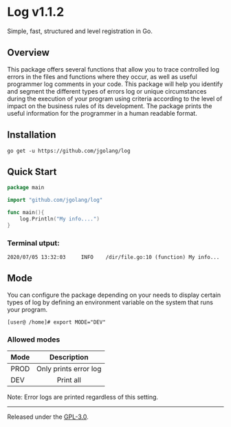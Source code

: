 # Log v1.1.2

Simple, fast, structured and level registration in Go.

## Overview

This package offers several functions that allow you to trace controlled log errors in the files and functions where they occur, as well as useful programmer log comments in your code. This package will help you identify and segment the different types of errors log or unique circumstances during the execution of your program using criteria according to the level of impact on the business rules of its development. The package prints the useful information for the programmer in a human readable format.

## Installation

`go get -u https://github.com/jgolang/log`

## Quick Start

```go
package main

import "github.com/jgolang/log"

func main(){
    log.Println("My info....")
}
```

### Terminal utput:

```terminal
2020/07/05 13:32:03     INFO    /dir/file.go:10 (function) My info...
```

## Mode

You can configure the package depending on your needs to display certain types of log by defining an environment variable on the system that runs your program.

```
[user@ /home]# export MODE="DEV"
```

### Allowed modes 

| Mode | Description |
| :------ | :--: | 
| PROD | Only prints error log | 
| DEV | Print all | 

Note: Error logs are printed regardless of this setting.

<hr>

Released under the [GPL-3.0](LICENSE.txt).

